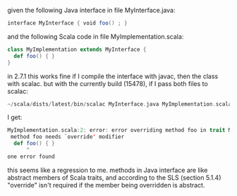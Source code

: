 given the following Java interface in file MyInterface.java:
```scala
interface MyInterface { void foo() ; }
```
and the following Scala code in file MyImplementation.scala:
```scala
class MyImplementation extends MyInterface {
  def foo() { }
}
```
in 2.7.1 this works fine if I compile the interface with javac, then the class with scalac.  but with
the currently build (15478), if I pass both files to scalac:
```scala
~/scala/dists/latest/bin/scalac MyInterface.java MyImplementation.scala
```

I get:
```scala
MyImplementation.scala:2: error: error overriding method foo in trait MyInterface of type ()Unit;
 method foo needs `override' modifier
  def foo() { }
      ^
one error found
```

this seems like a regression to me. methods in Java interface are like abstract members of Scala traits,
and according to the SLS (section 5.1.4) "override" isn't required if the member being overridden is abstract.
